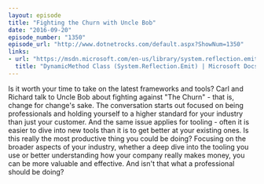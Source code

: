 ```yaml
---
layout: episode
title: "Fighting the Churn with Uncle Bob"
date: "2016-09-20"
episode_number: "1350"
episode_url: "http://www.dotnetrocks.com/default.aspx?ShowNum=1350"
links:
- url: "https://msdn.microsoft.com/en-us/library/system.reflection.emit.dynamicmethod.aspx?f=255&MSPPError=-2147217396"
  title: "DynamicMethod Class (System.Reflection.Emit) | Microsoft Docs"
---
```


Is it worth your time to take on the latest frameworks and tools? Carl and Richard talk to Uncle Bob about fighting against "The Churn" - that is, change for change's sake. The conversation starts out focused on being professionals and holding yourself to a higher standard for your industry than just your customer. And the same issue applies for tooling - often it is easier to dive into new tools than it is to get better at your existing ones. Is this really the most productive thing you could be doing? Focusing on the broader aspects of your industry, whether a deep dive into the tooling you use or better understanding how your company really makes money, you can be more valuable and effective. And isn't that what a professional should be doing?
